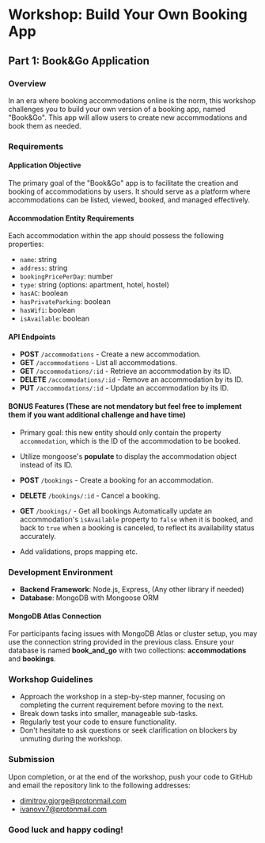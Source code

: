 # Workshop: Build Your Own Booking App

## Part 1: Book&Go Application

### Overview

In an era where booking accommodations online is the norm, this workshop challenges you to build your own version of a booking app, named "Book&Go". This app will allow users to create new accommodations and book them as needed.

### Requirements

#### Application Objective

The primary goal of the "Book&Go" app is to facilitate the creation and booking of accommodations by users. It should serve as a platform where accommodations can be listed, viewed, booked, and managed effectively.

#### Accommodation Entity Requirements

Each accommodation within the app should possess the following properties:

- `name`: string
- `address`: string
- `bookingPricePerDay`: number
- `type`: string (options: apartment, hotel, hostel)
- `hasAC`: boolean
- `hasPrivateParking`: boolean
- `hasWifi`: boolean
- `isAvailable`: boolean

#### API Endpoints

- **POST** `/accommodations` - Create a new accommodation.
- **GET** `/accommodations` - List all accommodations.
- **GET** `/accommodations/:id` - Retrieve an accommodation by its ID.
- **DELETE** `/accommodations/:id` - Remove an accommodation by its ID.
- **PUT** `/accommodations/:id` - Update an accommodation by its ID.

#### BONUS Features (These are not mendatory but feel free to implement them if you want additional challenge and have time)

- Primary goal: this new entity should only contain the property `accommodation`, which is the ID of the accommodation to be booked.

- Utilize mongoose's **populate** to display the accommodation object instead of its ID.

- **POST** `/bookings` - Create a booking for an accommodation.
- **DELETE** `/bookings/:id` - Cancel a booking.
- **GET** `/bookings/` - Get all bookings
  Automatically update an accommodation's `isAvailable` property to `false` when it is booked, and back to `true` when a booking is canceled, to reflect its availability status accurately.
- Add validations, props mapping etc.

### Development Environment

- **Backend Framework**: Node.js, Express, (Any other library if needed)
- **Database**: MongoDB with Mongoose ORM

#### MongoDB Atlas Connection

For participants facing issues with MongoDB Atlas or cluster setup, you may use the connection string provided in the previous class. Ensure your database is named **book_and_go** with two collections: **accommodations** and **bookings**.

### Workshop Guidelines

- Approach the workshop in a step-by-step manner, focusing on completing the current requirement before moving to the next.
- Break down tasks into smaller, manageable sub-tasks.
- Regularly test your code to ensure functionality.
- Don't hesitate to ask questions or seek clarification on blockers by unmuting during the workshop.

### Submission

Upon completion, or at the end of the workshop, push your code to GitHub and email the repository link to the following addresses:

- dimitrov.gjorge@protonmail.com
- ivanovv7@protonmail.com

### Good luck and happy coding!
